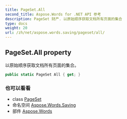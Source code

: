 ```yaml
---
title: PageSet.All
second_title: Aspose.Words for .NET API 参考
description: PageSet 财产. 以原始顺序获取文档所有页面的集合
type: docs
weight: 20
url: /zh/net/aspose.words.saving/pageset/all/
---
```

## PageSet.All property

以原始顺序获取文档所有页面的集合。

```csharp
public static PageSet All { get; }
```

### 也可以看看

* class [PageSet](../)
* 命名空间 [Aspose.Words.Saving](../../pageset/)
* 部件 [Aspose.Words](../../../)


